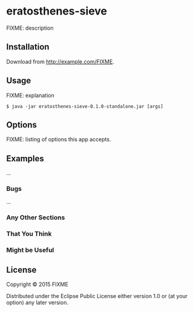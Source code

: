 # eratosthenes-sieve

FIXME: description

## Installation

Download from http://example.com/FIXME.

## Usage

FIXME: explanation

    $ java -jar eratosthenes-sieve-0.1.0-standalone.jar [args]

## Options

FIXME: listing of options this app accepts.

## Examples

...

### Bugs

...

### Any Other Sections
### That You Think
### Might be Useful

## License

Copyright © 2015 FIXME

Distributed under the Eclipse Public License either version 1.0 or (at
your option) any later version.
